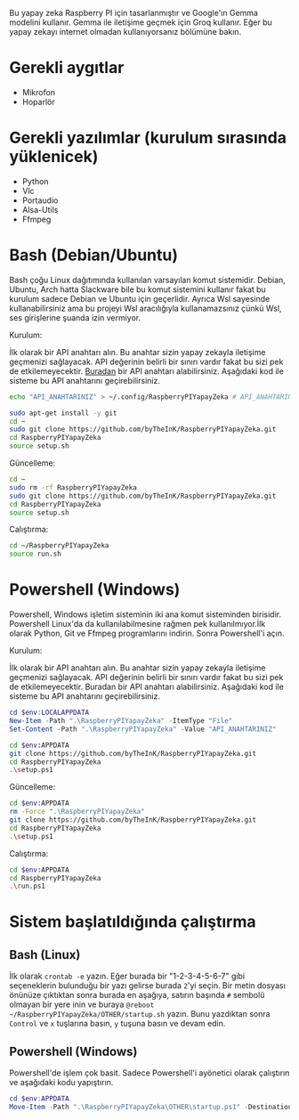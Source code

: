 Bu yapay zeka Raspberry PI için tasarlanmıştır ve Google'ın Gemma modelini kullanır. Gemma ile iletişime geçmek için Groq kullanır. Eğer bu yapay zekayı internet olmadan kullanıyorsanız bölümüne bakın.

# Gerekli aygıtlar
- Mikrofon
- Hoparlör

# Gerekli yazılımlar (kurulum sırasında yüklenicek)
- Python
- Vlc
- Portaudio
- Alsa-Utils
- Ffmpeg

# Bash (Debian/Ubuntu)
Bash çoğu Linux dağıtımında kullanılan varsayılan komut sistemidir. Debian, Ubuntu, Arch hatta Slackware bile bu komut sistemini kullanır fakat bu kurulum sadece Debian ve Ubuntu için geçerlidir. Ayrıca Wsl sayesinde kullanabilirsiniz ama bu projeyi Wsl aracılığıyla kullanamazsınız çünkü Wsl, ses girişlerine şuanda izin vermiyor.

Kurulum:

İlk olarak bir API anahtarı alın. Bu anahtar sizin yapay zekayla iletişime geçmenizi sağlayacak. API değerinin belirli bir sınırı vardır fakat bu sizi pek de etkilemeyecektir. [Buradan](https://console.groq.com/keys) bir API anahtarı alabilirsiniz. Aşağıdaki kod ile sisteme bu API anahtarını geçirebilirsiniz.

```bash
echo "API_ANAHTARINIZ" > ~/.config/RaspberryPIYapayZeka # API_ANAHTARINIZ kısmına anahtarınızı yazın
```

```bash
sudo apt-get install -y git
cd ~
sudo git clone https://github.com/byTheInK/RaspberryPIYapayZeka.git
cd RaspberryPIYapayZeka
source setup.sh
```

Güncelleme:
```bash
cd ~
sudo rm -rf RaspberryPIYapayZeka
sudo git clone https://github.com/byTheInK/RaspberryPIYapayZeka.git
cd RaspberryPIYapayZeka
source setup.sh
```

Calıştırma:
```bash
cd ~/RaspberryPIYapayZeka
source run.sh
```

# Powershell (Windows)
Powershell, Windows işletim sisteminin iki ana komut sisteminden birisidir. Powershell Linux'da da kullanılabilmesine rağmen pek kullanılmıyor.İlk olarak Python, Git ve Ffmpeg programlarını indirin. Sonra Powershell'i açın.

Kurulum:

İlk olarak bir API anahtarı alın. Bu anahtar sizin yapay zekayla iletişime geçmenizi sağlayacak. API değerinin belirli bir sınırı vardır fakat bu sizi pek de etkilemeyecektir. Buradan bir API anahtarı alabilirsiniz. Aşağıdaki kod ile sisteme bu API anahtarını geçirebilirsiniz.

```powershell
cd $env:LOCALAPPDATA
New-Item -Path ".\RaspberryPIYapayZeka" -ItemType "File"
Set-Content -Path ".\RaspberryPIYapayZeka" -Value "API_ANAHTARINIZ"
```

```bash
cd $env:APPDATA
git clone https://github.com/byTheInK/RaspberryPIYapayZeka.git
cd RaspberryPIYapayZeka
.\setup.ps1
```

Güncelleme:
```bash
cd $env:APPDATA
rm -Force ".\RaspberryPIYapayZeka"
git clone https://github.com/byTheInK/RaspberryPIYapayZeka.git
cd RaspberryPIYapayZeka
.\setup.ps1
```

Calıştırma:
```bash
cd $env:APPDATA
cd RaspberryPIYapayZeka
.\run.ps1
```

# Sistem başlatıldığında çalıştırma
## Bash (Linux)
İlk olarak `crontab -e` yazın. Eğer burada bir "1-2-3-4-5-6-7" gibi seçeneklerin bulunduğu bir yazı gelirse burada `2`'yi seçin. Bir metin dosyası önünüze çıktıktan sonra burada en aşağıya, satırın başında `#` sembolü olmayan bir yere inin ve buraya `@reboot ~/RaspberryPIYapayZeka/OTHER/startup.sh` yazın. Bunu yazdıktan sonra `Control` ve `x` tuşlarına basın, `y` tuşuna basın ve devam edin.

## Powershell (Windows)
Powershell'de işlem çok basit. Sadece Powershell'i ayönetici olarak çalıştırın ve aşağıdaki kodu yapıştırın.
```powershell
cd $env:APPDATA
Move-Item -Path ".\RaspberryPIYapayZeka\OTHER\startup.ps1" -Destination $([Environment]::GetFolderPath('Startup'))
```